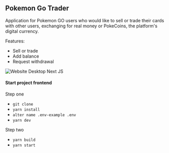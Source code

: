 ## Pokemon Go Trader

Application for Pokemon GO users who would like to sell or trade their cards with other users, exchanging for real money or PokeCoins, the platform's digital currency.

Features:

- Sell or trade
- Add balance
- Request withdrawal

![Website Desktop Next JS](./desktop.png)

#### Start project frontend

Step one

- `git clone `
- `yarn install `
- `alter name .env-example .env `
- `yarn dev`

Step two

- `yarn build`
- `yarn start`
